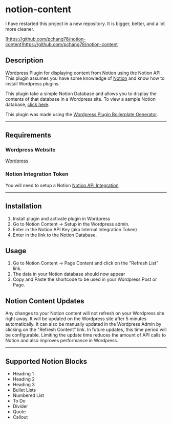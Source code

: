 # notion-content

I have restarted this project in a new repository. It is bigger, better, and a lot more cleaner.

[https://github.com/pchang78/notion-content]https://github.com/pchang78/notion-content


## Description
Wordpress Plugin for displaying content from Notion using the Notion API.  This plugin assumes you have some knowledge of [Notion](https://notion.so/) and know how to install Wordpress plugins.

This plugin take a simple Notion Database and allows you to display the contents of that database in a Wordpress site.  To view a sample Notion database, [click here](https://www.notion.so/97f601fff6bd453780e3e3f81b2e2829?v=42636979d3d345b0b8ca073587384a9d).  

This plugin was made using the [Wordpress Plugin Boilerplate Generator](https://wppb.me/).

___


## Requirements

### Wordpress Website
[Wordpress](https://wordpress.org/)


### Notion Integration Token
You will need to setup a Notion 
[Notion API Integration](https://www.notion.so/my-integrations)



---

## Installation

1. Install plugin and activate plugin in Wordpress
2. Go to Notion Content -> Setup in the Wordpress admin.
3. Enter in the Notion API Key (aka Internal Integration Token)
4. Enter in the link to the Notion Database.


## Usage
1. Go to Notion Content -> Page Content and click on the "Refresh List" link.
2. The data in your Notion database should now appear 
3. Copy and Paste the shortcode to be used in your Wordpress Post or Page.



## Notion Content Updates
Any changes to your Notion content will not refresh on your Wordpress site right away.  It will be updated on the Wordpress site after 5 minutes automatically.  It can also be manually updated in the Wordpress Admin by clicking on the "Refresh Content" link.  In future updates, this time period will be configurable.  Limiting the update time reduces the amount of API calls to Notion and also improves performance in Wordpress.



---
## Supported Notion Blocks
- Heading 1
- Heading 2
- Heading 3
- Bullet Lists
- Numbered List
- To Do
- Divider
- Quote
- Callout

